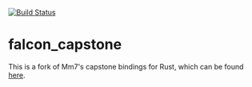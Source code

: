 [![Build Status](https://travis-ci.org/falconre/falcon_capstone.svg?branch=master)](https://travis-ci.org/falconre/falcon_capstone.svg?branch=master)

# falcon_capstone

This is a fork of Mm7's capstone bindings for Rust, which can be found [here](https://github.com/Mm7/capstone-rust/).